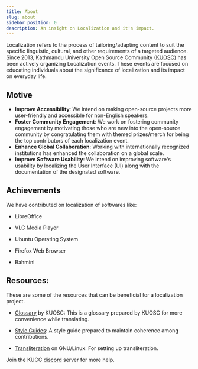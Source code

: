 ```yaml
---
title: About
slug: about
sidebar_position: 0
description: An insight on Localization and it's impact.
---
```


Localization refers to the process of tailoring/adapting content to suit the specific
linguistic, cultural, and other requirements of a targeted audience.  
Since 2013, Kathmandu University Open Source Community
([KUOSC](https://kuosc.org.np/)) has been actively organizing Localization
events. These events are focused on educating individuals about the significance
of localization and its impact on everyday life.

## Motive

- **Improve Accessibility**: We intend on making open-source projects more
  user-friendly and accessible for non-English speakers.
- **Foster Community Engagement**: We work on fostering community engagement by
  motivating those who are new into the open-source community by congratulating
  them with themed prizes/merch for being the top contributors of each
  localization event.
- **Enhance Global Collaboration**: Working with internationally recognized
  institutions has enhanced the collaboration on a global scale.
- **Improve Software Usability**: We intend on improving software's usability by
  localizing the User Interface (UI) along with the documentation of the
  designated software.

## Achievements
We have contributed on localization of softwares like:
- LibreOffice

- VLC Media Player

- Ubuntu Operating System

- Firefox Web Browser

- Bahmini

## Resources:

These are some of the resources that can be beneficial for a localization
project.

- [Glossary](https://docs.google.com/spreadsheets/d/1MjRkD3ooFt_RwTQlKqyPNeipjIUkLZjrf4SeFZnGvRg)
  by KUOSC: This is a glossary prepared by KUOSC for more convenience while
  translating.

- [Style Guides](https://docs.google.com/document/d/1O_IffGR99cRx2WZ3RyYY82ggwCUet_WZdfX3VXngSBE):
  A style guide prepared to maintain coherence among contributions.

- [Transliteration](https://github.com/sapradhan/ne-rom-translit) on GNU/Linux:
  For setting up transliteration.

Join the KUCC [discord](https://discord.gg/M8U94sCf4K) server for more help.
